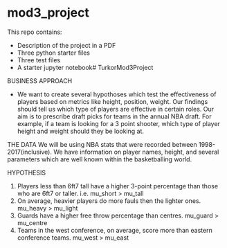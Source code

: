 # mod3_project

This repo contains:
* Description of the project in a PDF
* Three python starter files
* Three test files
* A starter jupyter notebook# TurkorMod3Project

BUSINESS APPROACH
* We want to create several hypothoses which test the effectiveness of players based on metrics like height, position, weight. Our findings should tell us which type of players are effective in certain roles. Our aim is to prescribe draft picks for teams in the annual NBA draft. For example, if a team is looking for a 3 point shooter, which type of player height and weight should they be looking at.

THE DATA
We will be using NBA stats that were recorded between 1998-2017(inclusive). We have information on player names, height, and several parameters which are well known within the basketballing world.

HYPOTHESIS
1. Players less than 6ft7 tall have a higher 3-point percentage than those who are 6ft7 or taller. i.e. mu_short > mu_tall
2. On average, heavier players do more fauls then the lighter ones. mu_heavy > mu_light
3. Guards have a higher free throw percentage than centres. mu_guard > mu_centre
4. Teams in the west conference, on average, score more than eastern conference teams. mu_west > mu_east
